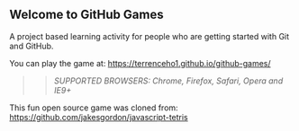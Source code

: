 ## Welcome to GitHub Games

A project based learning activity for people who are getting started with Git and GitHub.

You can play the game at: https://terrenceho1.github.io/github-games/

>> _*SUPPORTED BROWSERS*: Chrome, Firefox, Safari, Opera and IE9+_

This fun open source game was cloned from: https://github.com/jakesgordon/javascript-tetris
